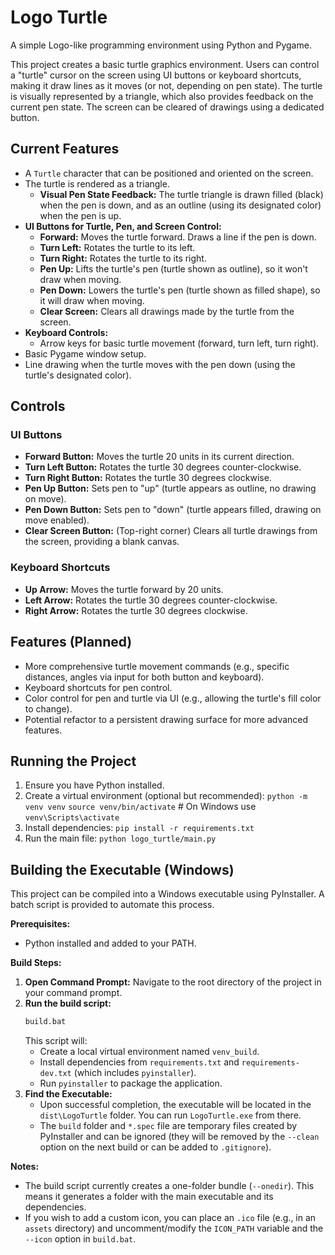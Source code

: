 # Logo Turtle

A simple Logo-like programming environment using Python and Pygame.

This project creates a basic turtle graphics environment. Users can control a "turtle" cursor on the screen using UI buttons or keyboard shortcuts, making it draw lines as it moves (or not, depending on pen state). The turtle is visually represented by a triangle, which also provides feedback on the current pen state. The screen can be cleared of drawings using a dedicated button.

## Current Features
- A `Turtle` character that can be positioned and oriented on the screen.
- The turtle is rendered as a triangle.
  - **Visual Pen State Feedback:** The turtle triangle is drawn filled (black) when the pen is down, and as an outline (using its designated color) when the pen is up.
- **UI Buttons for Turtle, Pen, and Screen Control:**
  - **Forward:** Moves the turtle forward. Draws a line if the pen is down.
  - **Turn Left:** Rotates the turtle to its left.
  - **Turn Right:** Rotates the turtle to its right.
  - **Pen Up:** Lifts the turtle's pen (turtle shown as outline), so it won't draw when moving.
  - **Pen Down:** Lowers the turtle's pen (turtle shown as filled shape), so it will draw when moving.
  - **Clear Screen:** Clears all drawings made by the turtle from the screen.
- **Keyboard Controls:**
  - Arrow keys for basic turtle movement (forward, turn left, turn right).
- Basic Pygame window setup.
- Line drawing when the turtle moves with the pen down (using the turtle's designated color).

## Controls
### UI Buttons
- **Forward Button:** Moves the turtle 20 units in its current direction.
- **Turn Left Button:** Rotates the turtle 30 degrees counter-clockwise.
- **Turn Right Button:** Rotates the turtle 30 degrees clockwise.
- **Pen Up Button:** Sets pen to "up" (turtle appears as outline, no drawing on move).
- **Pen Down Button:** Sets pen to "down" (turtle appears filled, drawing on move enabled).
- **Clear Screen Button:** (Top-right corner) Clears all turtle drawings from the screen, providing a blank canvas.
### Keyboard Shortcuts
- **Up Arrow:** Moves the turtle forward by 20 units.
- **Left Arrow:** Rotates the turtle 30 degrees counter-clockwise.
- **Right Arrow:** Rotates the turtle 30 degrees clockwise.

## Features (Planned)
- More comprehensive turtle movement commands (e.g., specific distances, angles via input for both button and keyboard).
- Keyboard shortcuts for pen control.
- Color control for pen and turtle via UI (e.g., allowing the turtle's fill color to change).
- Potential refactor to a persistent drawing surface for more advanced features.

## Running the Project

1. Ensure you have Python installed.
2. Create a virtual environment (optional but recommended):
   `python -m venv venv`
   `source venv/bin/activate`  # On Windows use `venv\Scripts\activate`
3. Install dependencies: `pip install -r requirements.txt`
4. Run the main file: `python logo_turtle/main.py`

## Building the Executable (Windows)

This project can be compiled into a Windows executable using PyInstaller. A batch script is provided to automate this process.

**Prerequisites:**
- Python installed and added to your PATH.

**Build Steps:**

1.  **Open Command Prompt:** Navigate to the root directory of the project in your command prompt.
2.  **Run the build script:**
    ```bash
    build.bat
    ```
    This script will:
    - Create a local virtual environment named `venv_build`.
    - Install dependencies from `requirements.txt` and `requirements-dev.txt` (which includes `pyinstaller`).
    - Run `pyinstaller` to package the application.
3.  **Find the Executable:**
    - Upon successful completion, the executable will be located in the `dist\LogoTurtle` folder. You can run `LogoTurtle.exe` from there.
    - The `build` folder and `*.spec` file are temporary files created by PyInstaller and can be ignored (they will be removed by the `--clean` option on the next build or can be added to `.gitignore`).

**Notes:**
- The build script currently creates a one-folder bundle (`--onedir`). This means it generates a folder with the main executable and its dependencies.
- If you wish to add a custom icon, you can place an `.ico` file (e.g., in an `assets` directory) and uncomment/modify the `ICON_PATH` variable and the `--icon` option in `build.bat`.
